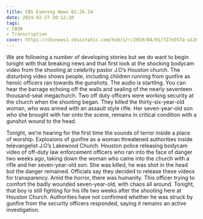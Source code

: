 ```yaml
---
title: CBS Evening News 02.26.24
date: 2024-02-27 20:12:10
tags:
- CBSN
- Transcription
cover: https://cbsnews1.cbsistatic.com/hub/i/r/2019/04/01/727e357a-a126-4138-a2c5-4d3222669d57/thumbnail/640x360/3ff2761028dc5c65cc4f07acd54bcd5c/cbsn2-logo-1920x1080.jpg
---
```

We are following a number of developing stories but we do want to begin tonight with that breaking news and that first look at the shocking bodycam video from the shooting at celebrity pastor J.O’s Houston church. The disturbing video shows people, including children running from gunfire as heroic officers ran towards the gunshots. The audio is startling. You can hear the barrage echoing off the walls and sealing of the nearly seventeen thousand-seat megachurch. Two off duty officers were working security at the church when the shooting began. They killed the thirty-six-year-old woman, who was armed with an assault style rifle. Her seven-year-old son who she brought with her onto the scene, remains in critical condition with a gunshot wound to the head. 

Tonight, we’re hearing for the first time the sounds of terror inside a place of worship. Explosions of gunfire as a woman threatened authorities inside televangelist J.O’s Lakewood Church. Houston police releasing bodycam video of off-duty law enforcement officers who ran into the face of danger two weeks ago, taking down the woman who came into the church with a rifle and her seven-year-old son. She was killed, he was shot in the head but the danger remained. Officials say they decided to release these videos for transparency. Amid the horror, there was humanity. This officer trying to comfort the badly wounded seven-year-old, with chaos all around. Tonight, that boy is still fighting for his life two weeks after the shooting here at Houston Church. Authorities have not confirmed whether he was struck by gunfire from the security officers responded, saying it remains an active investigation. 
